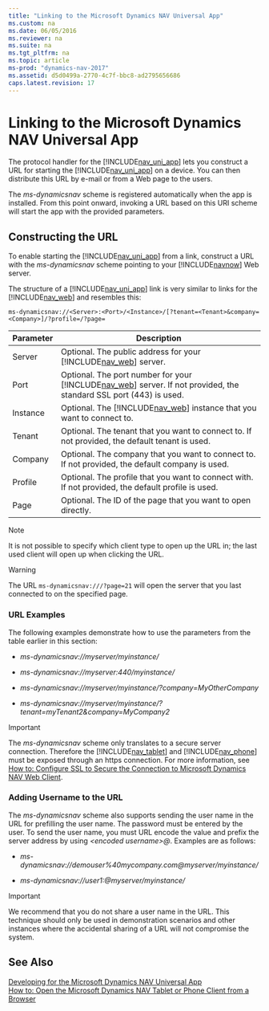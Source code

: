 ```yaml
---
title: "Linking to the Microsoft Dynamics NAV Universal App"
ms.custom: na
ms.date: 06/05/2016
ms.reviewer: na
ms.suite: na
ms.tgt_pltfrm: na
ms.topic: article
ms-prod: "dynamics-nav-2017"
ms.assetid: d5d0499a-2770-4c7f-bbc8-ad2795656686
caps.latest.revision: 17
---
```

# Linking to the Microsoft Dynamics NAV Universal App
The protocol handler for the [!INCLUDE[nav_uni_app](includes/nav_uni_app_md.md)] lets you construct a URL for starting the [!INCLUDE[nav_uni_app](includes/nav_uni_app_md.md)] on a device. You can then distribute this URL by e\-mail or from a Web page to the users.  
  
 The *ms\-dynamicsnav* scheme is registered automatically when the app is installed. From this point onward, invoking a URL based on this URI scheme will start the app with the provided parameters.  
  
## Constructing the URL  
 To enable starting the [!INCLUDE[nav_uni_app](includes/nav_uni_app_md.md)] from a link, construct a URL with the *ms\-dynamicsnav* scheme pointing to your [!INCLUDE[navnow](includes/navnow_md.md)] Web server.  
  
 The structure of a [!INCLUDE[nav_uni_app](includes/nav_uni_app_md.md)] link is very similar to links for the [!INCLUDE[nav_web](includes/nav_web_md.md)] and resembles this:  
  
 `ms-dynamicsnav://<Server>:<Port>/<Instance>/[?tenant=<Tenant>&company=<Company>]/?profile=/?page=`  
  
|Parameter|Description|  
|---------------|-----------------|  
|Server|Optional. The public address for your [!INCLUDE[nav_web](includes/nav_web_md.md)] server.|  
|Port|Optional. The port number for your [!INCLUDE[nav_web](includes/nav_web_md.md)] server. If not provided, the standard SSL port \(443\) is used.|  
|Instance|Optional. The [!INCLUDE[nav_web](includes/nav_web_md.md)] instance that you want to connect to.|  
|Tenant|Optional. The tenant that you want to connect to. If not provided, the default tenant is used.|  
|Company|Optional. The company that you want to connect to. If not provided, the default company is used.|  
|Profile|Optional. The profile that you want to connect with. If not provided, the default profile is used.|  
|Page|Optional. The ID of the page that you want to open directly.|  
  
> [!NOTE]  
>  It is not possible to specify which client type to open up the URL in; the last used client will open up when clicking the URL.  
  
> [!WARNING]  
>  The URL `ms-dynamicsnav:///?page=21` will open the server that you last connected to on the specified page.  
  
### URL Examples  
 The following examples demonstrate how to use the parameters from the table earlier in this section:  
  
-   *ms\-dynamicsnav:\/\/myserver\/myinstance\/*  
  
-   *ms\-dynamicsnav:\/\/myserver:440\/myinstance\/*  
  
-   *ms\-dynamicsnav:\/\/myserver\/myinstance\/?company=MyOtherCompany*  
  
-   *ms\-dynamicsnav:\/\/myserver\/myinstance\/?tenant=myTenant2&company=MyCompany2*  
  
> [!IMPORTANT]  
>  The *ms\-dynamicsnav* scheme only translates to a secure server connection. Therefore the [!INCLUDE[nav_tablet](includes/nav_tablet_md.md)] and [!INCLUDE[nav_phone](includes/nav_phone_md.md)] must be exposed through an https connection. For more information, see [How to: Configure SSL to Secure the Connection to Microsoft Dynamics NAV Web Client](How%20to:%20Configure%20SSL%20to%20Secure%20the%20Connection%20to%20Microsoft%20Dynamics%20NAV%20Web%20Client.md).  
  
### Adding Username to the URL  
 The *ms\-dynamicsnav* scheme also supports sending the user name in the URL for prefilling the user name. The password must be entered by the user. To send the user name, you must URL encode the value and prefix the server address by using *\<encoded username\>@*. Examples are as follows:  
  
-   *ms\-dynamicsnav:\/\/demouser%40mycompany.com@myserver\/myinstance\/*  
  
-   *ms\-dynamicsnav:\/\/user1:@myserver\/myinstance\/*  
  
> [!IMPORTANT]  
>  We recommend that you do not share a user name in the URL. This technique should only be used in demonstration scenarios and other instances where the accidental sharing of a URL will not compromise the system.  
  
## See Also  
 [Developing for the Microsoft Dynamics NAV Universal App](Developing-for-the-Microsoft-Dynamics-NAV-Universal-App.md)   
 [How to: Open the Microsoft Dynamics NAV Tablet or Phone Client from a Browser](How%20to:%20Open%20the%20Microsoft%20Dynamics%20NAV%20Tablet%20or%20Phone%20Client%20from%20a%20Browser.md)